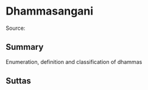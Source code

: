 # Dhammasangani

Source: []()

## Summary
Enumeration, definition and classification of dhammas

## Suttas